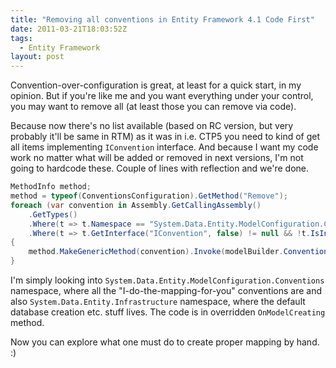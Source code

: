 ```yaml
---
title: "Removing all conventions in Entity Framework 4.1 Code First"
date: 2011-03-21T18:03:52Z
tags:
  - Entity Framework
layout: post
---
```

Convention-over-configuration is great, at least for a quick start, in my opinion. But if you're like me and you want everything under your control, you may want to remove all (at least those you can remove via code).

Because now there's no list available (based on RC version, but very probably it'll be same in RTM) as it was in i.e. CTP5 you need to kind of get all items implementing `IConvention` interface. And because I want my code work no matter what will be added or removed in next versions, I'm not going to hardcode these. Couple of lines with reflection and we're done.

```csharp
MethodInfo method;
method = typeof(ConventionsConfiguration).GetMethod("Remove");
foreach (var convention in Assembly.GetCallingAssembly()
	.GetTypes()
	.Where(t => t.Namespace == "System.Data.Entity.ModelConfiguration.Conventions" || t.Namespace == "System.Data.Entity.Infrastructure")
	.Where(t => t.GetInterface("IConvention", false) != null && !t.IsInterface && !t.IsAbstract))
{
	method.MakeGenericMethod(convention).Invoke(modelBuilder.Conventions, null);
}
```

I'm simply looking into `System.Data.Entity.ModelConfiguration.Conventions` namespace, where all the "I-do-the-mapping-for-you" conventions are and also `System.Data.Entity.Infrastructure` namespace, where the default database creation etc. stuff lives. The code is in overridden `OnModelCreating` method.

Now you can explore what one must do to create proper mapping by hand. :)